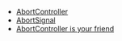 - [AbortController](https://developer.mozilla.org/zh-CN/docs/Web/API/AbortController)
- [AbortSignal](https://developer.mozilla.org/zh-CN/docs/Web/API/AbortSignal)
- [AbortController is your friend](https://whistlr.info/2022/abortcontroller-is-your-friend/)
